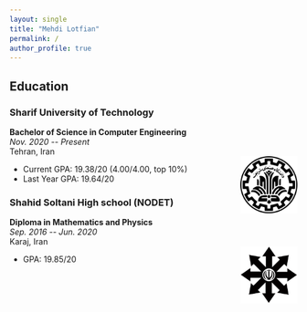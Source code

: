 ```yaml
---
layout: single
title: "Mehdi Lotfian"
permalink: /
author_profile: true
---
```


## Education

### Sharif University of Technology
**Bachelor of Science in Computer Engineering**  
*Nov. 2020 -- Present*  
Tehran, Iran  
<img src="/images/institutions/sharif.png" alt="Sharif University of Technology" style="width: 100px; height: auto; float: right; margin-left: 20px; margin-bottom: 20px;">
- Current GPA: 19.38/20 (4.00/4.00, top 10%)
- Last Year GPA: 19.64/20

### Shahid Soltani High school (NODET)
**Diploma in Mathematics and Physics**  
*Sep. 2016 -- Jun. 2020*  
Karaj, Iran  
<img src="/images/institutions/nodet.png" alt="Shahid Soltani High school" style="width: 100px; height: auto; float: right; margin-left: 20px; margin-bottom: 20px;">
- GPA: 19.85/20 